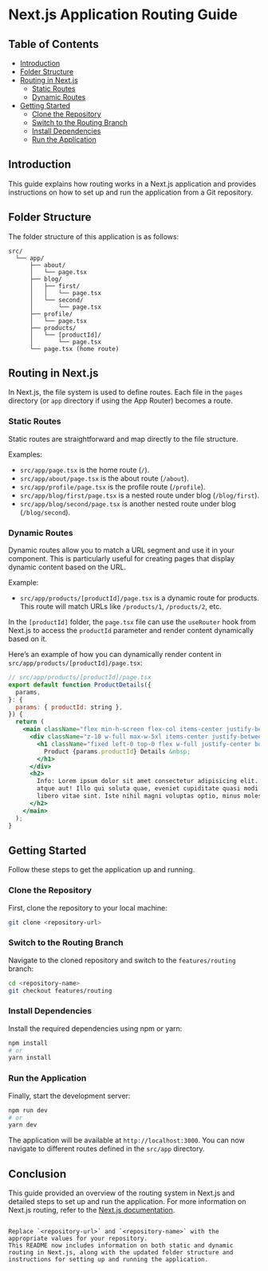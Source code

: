 # Next.js Application Routing Guide

## Table of Contents

- [Introduction](#introduction)
- [Folder Structure](#folder-structure)
- [Routing in Next.js](#routing-in-nextjs)
  - [Static Routes](#static-routes)
  - [Dynamic Routes](#dynamic-routes)
- [Getting Started](#getting-started)
  - [Clone the Repository](#clone-the-repository)
  - [Switch to the Routing Branch](#switch-to-the-routing-branch)
  - [Install Dependencies](#install-dependencies)
  - [Run the Application](#run-the-application)

## Introduction

This guide explains how routing works in a Next.js application and provides instructions on how to set up and run the application from a Git repository.

## Folder Structure

The folder structure of this application is as follows:

```
src/
  └── app/
      ├── about/
      │   └── page.tsx
      ├── blog/
      │   ├── first/
      │   │   └── page.tsx
      │   └── second/
      │       └── page.tsx
      ├── profile/
      │   └── page.tsx
      ├── products/
      │   └── [productId]/
      │       └── page.tsx
      └── page.tsx (home route)
```

## Routing in Next.js

In Next.js, the file system is used to define routes. Each file in the `pages` directory (or `app` directory if using the App Router) becomes a route.

### Static Routes

Static routes are straightforward and map directly to the file structure.

Examples:

- `src/app/page.tsx` is the home route (`/`).
- `src/app/about/page.tsx` is the about route (`/about`).
- `src/app/profile/page.tsx` is the profile route (`/profile`).
- `src/app/blog/first/page.tsx` is a nested route under blog (`/blog/first`).
- `src/app/blog/second/page.tsx` is another nested route under blog (`/blog/second`).

### Dynamic Routes

Dynamic routes allow you to match a URL segment and use it in your component. This is particularly useful for creating pages that display dynamic content based on the URL.

Example:

- `src/app/products/[productId]/page.tsx` is a dynamic route for products. This route will match URLs like `/products/1`, `/products/2`, etc.

In the `[productId]` folder, the `page.tsx` file can use the `useRouter` hook from Next.js to access the `productId` parameter and render content dynamically based on it.

Here’s an example of how you can dynamically render content in `src/app/products/[productId]/page.tsx`:

```jsx
// src/app/products/[productId]/page.tsx
export default function ProductDetails({
  params,
}: {
  params: { productId: string },
}) {
  return (
    <main className="flex min-h-screen flex-col items-center justify-between p-24">
      <div className="z-10 w-full max-w-5xl items-center justify-between font-mono text-sm lg:flex">
        <h1 className="fixed left-0 top-0 flex w-full justify-center border-b border-gray-300 bg-gradient-to-b from-zinc-200 pb-6 pt-8 backdrop-blur-2xl dark:border-neutral-800 dark:bg-zinc-800/30 dark:from-inherit lg:static lg:w-auto  lg:rounded-xl lg:border lg:bg-gray-200 lg:p-4 lg:dark:bg-zinc-800/30">
          Product {params.productId} Details &nbsp;
        </h1>
      </div>
      <h2>
        Info: Lorem ipsum dolor sit amet consectetur adipisicing elit. Maiores,
        atque aut! Illo qui soluta quae, eveniet cupiditate quasi modi quas
        libero vitae sint. Iste nihil magni voluptas optio, minus molestiae.
      </h2>
    </main>
  );
}
```

## Getting Started

Follow these steps to get the application up and running.

### Clone the Repository

First, clone the repository to your local machine:

```bash
git clone <repository-url>
```

### Switch to the Routing Branch

Navigate to the cloned repository and switch to the `features/routing` branch:

```bash
cd <repository-name>
git checkout features/routing
```

### Install Dependencies

Install the required dependencies using npm or yarn:

```bash
npm install
# or
yarn install
```

### Run the Application

Finally, start the development server:

```bash
npm run dev
# or
yarn dev
```

The application will be available at `http://localhost:3000`. You can now navigate to different routes defined in the `src/app` directory.

## Conclusion

This guide provided an overview of the routing system in Next.js and detailed steps to set up and run the application. For more information on Next.js routing, refer to the [Next.js documentation](https://nextjs.org/docs/routing/introduction).

```

Replace `<repository-url>` and `<repository-name>` with the appropriate values for your repository.
This README now includes information on both static and dynamic routing in Next.js, along with the updated folder structure and instructions for setting up and running the application.
```
